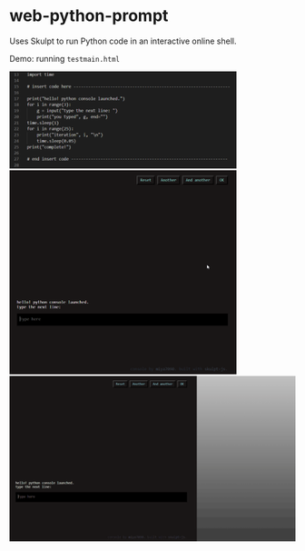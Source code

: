 # web-python-prompt

Uses Skulpt to run Python code in an interactive online shell.

Demo: running `testmain.html`

<img src="/pictures/example_of_python_code.PNG" width="400">
 
<img src="/pictures/input_demo.gif" width="400">
 
<img src="/pictures/resize_demo.gif" width="611">
